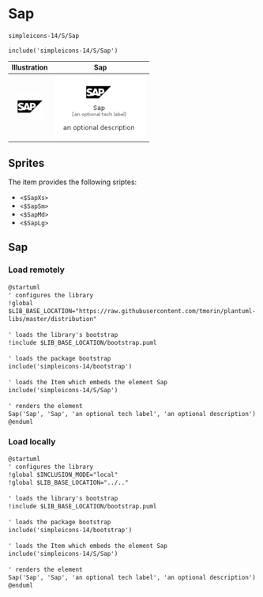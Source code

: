 # Sap


```text
simpleicons-14/S/Sap
```

```text
include('simpleicons-14/S/Sap')
```



| Illustration | Sap |
| :---: | :---: |
| ![illustration for Illustration](../../simpleicons-14/S/Sap.png) | ![illustration for Sap](../../simpleicons-14/S/Sap.Local.png) |



## Sprites
The item provides the following sriptes:

- `<$SapXs>`
- `<$SapSm>`
- `<$SapMd>`
- `<$SapLg>`





## Sap

### Load remotely
```plantuml
@startuml
' configures the library
!global $LIB_BASE_LOCATION="https://raw.githubusercontent.com/tmorin/plantuml-libs/master/distribution"

' loads the library's bootstrap
!include $LIB_BASE_LOCATION/bootstrap.puml

' loads the package bootstrap
include('simpleicons-14/bootstrap')

' loads the Item which embeds the element Sap
include('simpleicons-14/S/Sap')

' renders the element
Sap('Sap', 'Sap', 'an optional tech label', 'an optional description')
@enduml
```

### Load locally
```plantuml
@startuml
' configures the library
!global $INCLUSION_MODE="local"
!global $LIB_BASE_LOCATION="../.."

' loads the library's bootstrap
!include $LIB_BASE_LOCATION/bootstrap.puml

' loads the package bootstrap
include('simpleicons-14/bootstrap')

' loads the Item which embeds the element Sap
include('simpleicons-14/S/Sap')

' renders the element
Sap('Sap', 'Sap', 'an optional tech label', 'an optional description')
@enduml
```

